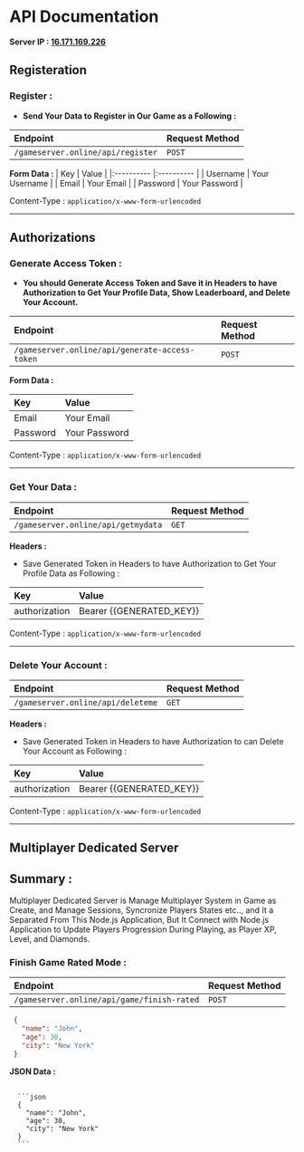 
# API Documentation

**Server IP : [16.171.169.226](http://16.171.169.226)**

## Registeration

### Register :
  * **Send Your Data to Register in Our Game as a Following :**
 
| Endpoint | Request Method |
|:---------- |:---------- |
| `/gameserver.online/api/register` | `POST` |

**Form Data :**
| Key | Value |
|:---------- |:---------- |
| Username | Your Username |
| Email | Your Email |
| Password | Your Password |

Content-Type : `application/x-www-form-urlencoded`

---

## Authorizations

### Generate Access Token :
  * **You should Generate Access Token and Save it in Headers to have Authorization to Get Your Profile Data, Show Leaderboard, and Delete Your Account.**

| Endpoint | Request Method |
|:---------- |:---------- |
| `/gameserver.online/api/generate-access-token` | `POST` |

**Form Data :**

| Key | Value |
|:---------- |:---------- |
| Email | Your Email |
| Password | Your Password |

Content-Type : `application/x-www-form-urlencoded`

---

### Get Your Data :

| Endpoint | Request Method |
|:---------- |:---------- |
| `/gameserver.online/api/getmydata` | `GET` |

**Headers :**
  * Save Generated Token in Headers to have Authorization to Get Your Profile Data as Following :

| Key | Value |
|:---------- |:---------- |
| authorization | Bearer {{GENERATED_KEY}} |

Content-Type : `application/x-www-form-urlencoded`

---

### Delete Your Account :

| Endpoint | Request Method |
|:---------- |:---------- |
| `/gameserver.online/api/deleteme` | `GET` |

**Headers :**
  * Save Generated Token in Headers to have Authorization to can Delete Your Account as Following :

| Key | Value |
|:---------- |:---------- |
| authorization | Bearer {{GENERATED_KEY}} |

Content-Type : `application/x-www-form-urlencoded`

---

## Multiplayer Dedicated Server

## Summary :

Multiplayer Dedicated Server is Manage Multiplayer System in Game as Create, and Manage Sessions, Syncronize Players States etc.., and It a Separated From This Node.js Application, But It Connect with Node.js Application to Update Players Progression During Playing, as Player XP, Level, and Diamonds.

### Finish Game Rated Mode :

| Endpoint | Request Method |
|:---------- |:---------- |
| `/gameserver.online/api/game/finish-rated` | `POST` |

 ```json
  {
    "name": "John",
    "age": 30,
    "city": "New York"
  }
  ```

**JSON Data :**
<pre>
 <code>
  ```json
  {
    "name": "John",
    "age": 30,
    "city": "New York"
  }
  ```
 </code>
</pre>
